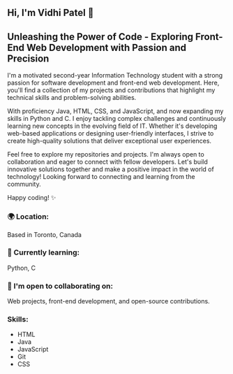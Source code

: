 ## Hi, I'm Vidhi Patel 👋

## Unleashing the Power of Code - Exploring Front-End Web Development with Passion and Precision

I'm a motivated second-year Information Technology student with a strong passion for software development and front-end web development. Here, you'll find a collection of my projects and contributions that highlight my technical skills and problem-solving abilities.

With proficiency Java, HTML, CSS, and JavaScript, and now expanding my skills in Python and C. I enjoy tackling complex challenges and continuously learning new concepts in the evolving field of IT. Whether it's developing web-based applications or designing user-friendly interfaces, I strive to create high-quality solutions that deliver exceptional user experiences.

Feel free to explore my repositories and projects. I'm always open to collaboration and eager to connect with fellow developers. Let's build innovative solutions together and make a positive impact in the world of technology! Looking forward to connecting and learning from the community.

Happy coding! ✨

### 🌍 Location:
Based in Toronto, Canada

### 🧠 Currently learning:
Python, C

### 🤝 I'm open to collaborating on:
Web projects, front-end development, and open-source contributions.

### Skills:
- HTML
- Java  
- JavaScript  
- Git
- CSS

